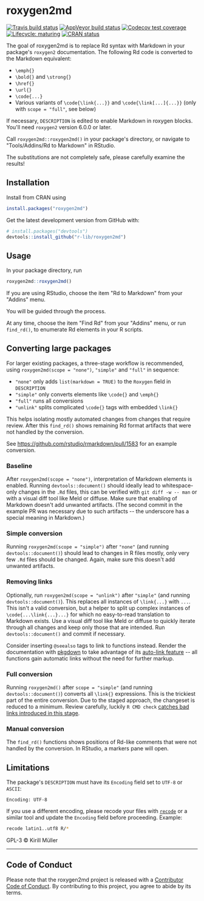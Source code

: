 # roxygen2md

<!-- badges: start -->
[![Travis build status](https://travis-ci.org/r-lib/roxygen2md.svg?branch=master)](https://travis-ci.org/r-lib/roxygen2md)
[![AppVeyor build status](https://ci.appveyor.com/api/projects/status/github/r-lib/roxygen2md?branch=master&svg=true)](https://ci.appveyor.com/project/r-lib/roxygen2md)
[![Codecov test coverage](https://codecov.io/gh/r-lib/roxygen2md/branch/master/graph/badge.svg)](https://codecov.io/gh/r-lib/roxygen2md?branch=master)
[![Lifecycle: maturing](https://img.shields.io/badge/lifecycle-maturing-blue.svg)](https://www.tidyverse.org/lifecycle/#maturing)
[![CRAN status](https://www.r-pkg.org/badges/version/roxygen2md)](https://cran.r-project.org/package=roxygen2md)
<!-- badges: end -->

The goal of roxygen2md is to replace Rd syntax with Markdown
in your package's `roxygen2` documentation.
The following Rd code is converted to the Markdown equivalent:

- `\emph{}`
- `\bold{}` and `\strong{}`
- `\href{}`
- `\url{}`
- `\code{...}`
- Various variants of `\code{\link{...}}` and `\code{\link[...]{...}}` (only with `scope = "full"`, see below)

If necessary, `DESCRIPTION` is edited to enable Markdown in roxygen blocks.
You'll need `roxygen2` version 6.0.0 or later.

Call `roxygen2md::roxygen2md()` in your package's directory, or navigate to "Tools/Addins/Rd to Markdown" in RStudio.

The substitutions are not completely safe, please carefully examine the results!


## Installation

Install from CRAN using

```r
install.packages("roxygen2md")
```

Get the latest development version from GitHub with:


```r
# install.packages("devtools")
devtools::install_github("r-lib/roxygen2md")
```


## Usage

In your package directory, run

```r
roxygen2md::roxygen2md()
```

If you are using RStudio, choose the item "Rd to Markdown" from your "Addins" menu.

You will be guided through the process.

At any time, choose the item "Find Rd" from your "Addins" menu, or run `find_rd()`, to enumerate Rd elements in your R scripts.



## Converting large packages

For larger existing packages, a three-stage workflow is recommended, using `roxygen2md(scope = "none")`, `"simple"` and `"full"` in sequence:

- `"none"` only adds `list(markdown = TRUE)` to the `Roxygen` field in `DESCRIPTION`
- `"simple"` only converts elements like `\code{}` and `\emph{}`
- `"full"` runs all conversions
- `"unlink"` splits complicated `\code{}` tags with embedded `\link{}`

This helps isolating mostly automated changes from changes that require review.
After this `find_rd()` shows remaining Rd format artifacts that were not handled by the conversion.

See https://github.com/rstudio/rmarkdown/pull/1583 for an example conversion.

### Baseline

After `roxygen2md(scope = "none")`, interpretation of Markdown elements is enabled.
Running `devtools::document()` should ideally lead to whitespace-only changes in the `.Rd` files, this can be verified with `git diff -w -- man` or with a visual diff tool like Meld or diffuse.
Make sure that enabling of Markdown doesn't add unwanted artifacts.
(The second commit in the example PR was necessary due to such artifacts -- the underscore has a special meaning in Markdown.)

### Simple conversion

Running `roxygen2md(scope = "simple")` after `"none"` (and running `devtools::document()`) should lead to changes in R files mostly, only very few `.Rd` files should be changed.
Again, make sure this doesn't add unwanted artifacts.

### Removing links

Optionally, run `roxygen2md(scope = "unlink")` after `"simple"` (and running `devtools::document()`).
This replaces all instances of `\link{...}` with `...`.
This isn't a valid conversion, but a helper to split up complex instances of `\code{...\link{...}...}` for which no easy-to-read translation to Markdown exists.
Use a visual diff tool like Meld or diffuse to quickly iterate through all changes and keep only those that are intended.
Run `devtools::document()` and commit if necessary.

Consider inserting `@seealso` tags to link to functions instead.
Render the documentation with [pkgdown](https://pkgdown.r-lib.org/) to take advantage of its [auto-link feature](https://pkgdown.r-lib.org/articles/linking.html) -- all functions gain automatic links without the need for further markup.

### Full conversion

Running `roxygen2md()` after `scope = "simple"` (and running `devtools::document()`) converts all `\link{}` expressions.
This is the trickiest part of the entire conversion.
Due to the staged approach, the changeset is reduced to a minimum.
Review carefully, luckily `R CMD check` [catches bad links introduced in this stage](https://travis-ci.org/rstudio/rmarkdown/jobs/535140289#L1121).

### Manual conversion

The `find_rd()` functions shows positions of Rd-like comments that were not handled by the conversion.  In RStudio, a markers pane will open.


## Limitations

The package's `DESCRIPTION` must have its `Encoding` field set to `UTF-8` or `ASCII`:

```
Encoding: UTF-8
```

If you use a different encoding, please recode your files with [`recode`](http://manpages.ubuntu.com/manpages/xenial/man1/recode.1.html) or a similar tool and update the `Encoding` field before proceeding. Example:

```sh
recode latin1..utf8 R/*
```

GPL-3 © Kirill Müller

-----

## Code of Conduct

Please note that the roxygen2md project is released with a [Contributor Code of Conduct](https://roxygen2md.r-lib.org/CODE_OF_CONDUCT.html). By contributing to this project, you agree to abide by its terms.
